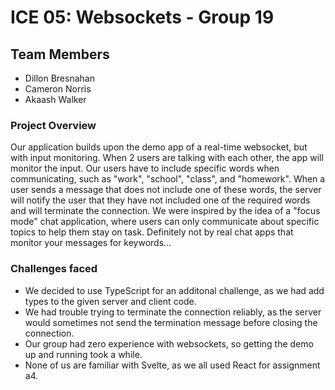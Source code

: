 # ICE 05: Websockets - Group 19

## Team Members
- Dillon Bresnahan
- Cameron Norris
- Akaash Walker

### Project Overview
Our application builds upon the demo app of a real-time websocket, but with input monitoring. When 2 users are talking with each other, the app will monitor the input. Our users have to include specific words when communicating, such as "work", "school", "class", and "homework". When a user sends a message that does not include one of these words, the server will notify the user that they have not included one of the required words and will terminate the connection. We were inspired by the idea of a "focus mode" chat application, where users can only communicate about specific topics to help them stay on task. Definitely not by real chat apps that monitor your messages for keywords...

### Challenges faced
- We decided to use TypeScript for an additonal challenge, as we had add types to the given server and client code.
- We had trouble trying to terminate the connection reliably, as the server would sometimes not send the termination message before closing the connection.
- Our group had zero experience with websockets, so getting the demo up and running took a while.
- None of us are familiar with Svelte, as we all used React for assignment a4. 


